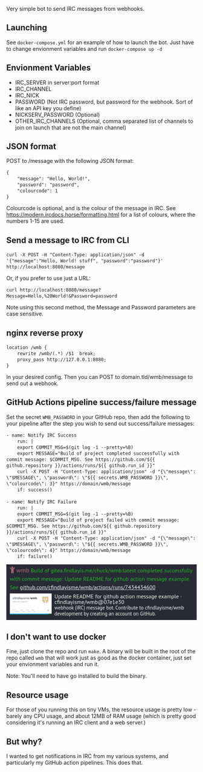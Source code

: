 Very simple bot to send IRC messages from webhooks.

## Launching
See `docker-compose.yml` for an example of how to launch the bot. Just have to change envionment variables and run `docker-compose up -d`

## Envionment Variables
- IRC_SERVER in server:port format
- IRC_CHANNEL 
- IRC_NICK
- PASSWORD (Not IRC password, but password for the webhook. Sort of like an API key you define)
- NICKSERV_PASSWORD (Optional)
- OTHER_IRC_CHANNELS (Optional, comma separated list of channels to join on launch that are not the main channel)

## JSON format
POST to /message with the following JSON format:
```
{
    "message": "Hello, World!",
    "password": "password",
    "colourcode": 1
}
```
Colourcode is optional, and is the colour of the message in IRC. See https://modern.ircdocs.horse/formatting.html for a list of colours, where the numbers 1-15 are used.

## Send a message to IRC from CLI
```
curl -X POST -H "Content-Type: application/json" -d '{"message":"Hello, World! stuff", "password":"password"}' http://localhost:8080/message
```
Or, if you prefer to use just a URL:
```
curl http://localhost:8080/message?Message=Hello,%20World!&Password=password

```
Note using this second method, the Message and Password parameters are case sensitive.
## nginx reverse proxy
```
location /wmb {
    rewrite /wmb/(.*) /$1  break;
    proxy_pass http://127.0.0.1:8080;
}
```

In your desired config. Then you can POST to domain.tld/wmb/message to send out a webhook.

## GitHub Actions pipeline success/failure message
Set the secret `WMB_PASSWORD` in your GitHub repo, then add the following to your pipeline after the step you wish to send out success/failure messages:
```
- name: Notify IRC Success
    run: |
    export COMMIT_MSG=$(git log -1 --pretty=%B)
    export MESSAGE="Build of project completed successfully with commit message: $COMMIT_MSG. See https://github.com/${{ github.repository }}/actions/runs/${{ github.run_id }}"
    curl -X POST -H "Content-Type: application/json" -d "{\"message\": \"$MESSAGE\", \"password\": \"${{ secrets.WMB_PASSWORD }}\", \"colourcode\": 3}" https://domain/wmb/message
    if: success()

- name: Notify IRC Failure
    run: |
    export COMMIT_MSG=$(git log -1 --pretty=%B)
    export MESSAGE="Build of project failed with commit message: $COMMIT_MSG. See https://github.com/${{ github.repository }}/actions/runs/${{ github.run_id }}"
    curl -X POST -H "Content-Type: application/json" -d "{\"message\": \"$MESSAGE\", \"password\": \"${{ secrets.WMB_PASSWORD }}\", \"colourcode\": 4}" https://domain/wmb/message
    if: failure()
```

![Example Image](example-message-github.png)

## I don't want to use docker
Fine, just clone the repo and run `make`. A binary will be built in the root of the repo called `wmb` that will work just as good as the docker container, just set your envionment variables and run it.

Note: You'll need to have go installed to build the binary.

## Resource usage
For those of you running this on tiny VMs, the resource usage is pretty low - barely any CPU usage, and about 12MB of RAM usage (which is pretty good considering it's running an IRC client and a web server.)

## But why?
I wanted to get notifications in IRC from my various systems, and particularly my GitHub action pipelines. This does that.